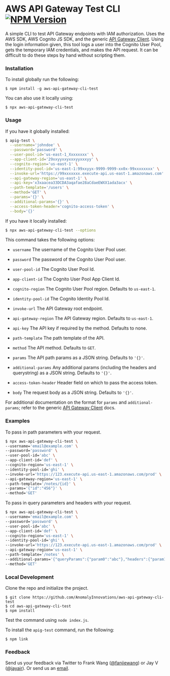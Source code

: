 # AWS API Gateway Test CLI <a href="https://www.npmjs.com/package/aws-api-gateway-cli-test"><img alt="NPM Version" src="https://img.shields.io/npm/v/aws-api-gateway-cli-test.svg?style=flat-square" /></a>

A simple CLI to test API Gateway endpoints with IAM authorization. Uses the AWS SDK, AWS Cognito JS SDK, and the generic [API Gateway Client][apiGClient]. Using the login information given, this tool logs a user into the Cognito User Pool, gets the temporary IAM credentials, and makes the API request. It can be difficult to do these steps by hand without scripting them.

### Installation

To install globally run the following:

```
$ npm install -g aws-api-gateway-cli-test
```

You can also use it locally using:

```
$ npx aws-api-gateway-cli-test
```

### Usage

If you have it globally installed:

``` bash
$ apig-test \
  --username='johndoe' \
  --password='password' \
  --user-pool-id='us-east-1_Xxxxxxxx' \
  --app-client-id='29xxyyxxyxxxyyxxxyy' \
  --cognito-region='us-east-1' \
  --identity-pool-id='us-east-1:99xxyyx-9999-9999-xx0x-99xxxxxxxx' \
  --invoke-url='https://99xxxxxxx.execute-api.us-east-1.amazonaws.com' \
  --api-gateway-region='us-east-1' \
  --api-key='x3xaacea33DCDA3aqafae28aCdaeEWXX1ada3acx' \
  --path-template='/users' \
  --method='GET' \
  --params='{}' \
  --additional-params='{}' \
  --access-token-header='cognito-access-token' \
  --body='{}'
```

If you have it locally installed:

``` bash
$ npx aws-api-gateway-cli-test --options
```

This command takes the following options:

- `username`
  The username of the Cognito User Pool user.

- `password`
  The password of the Cognito User Pool user.

- `user-pool-id`
  The Cognito User Pool Id.

- `app-client-id`
  The Cognito User Pool App Client Id.

- `cognito-region`
  The Cognito User Pool region. Defaults to `us-east-1`.

- `identity-pool-id`
  The Cognito Identity Pool Id.

- `invoke-url`
  The API Gateway root endpoint.

- `api-gateway-region`
  The API Gateway region. Defaults to `us-east-1`.
  
- `api-key`
  The API key if required by the method. Defaults to none.

- `path-template`
  The path template of the API.

- `method`
  The API method. Defaults to `GET`.

- `params`
  The API path params as a JSON string. Defaults to `'{}'`.

- `additional-params`
  Any additional params (including the headers and querystring) as a JSON string. Defaults to `'{}'`.

- `access-token-header`
  Header field on which to pass the access token.

- `body`
  The request body as a JSON string. Defaults to `'{}'`.

For additional documentation on the format for `params` and `additional-params`; refer to the generic [API Gateway Client][apiGClient] docs.

### Examples

To pass in path parameters with your request.

``` bash
$ npx aws-api-gateway-cli-test \
--username='email@example.com' \
--password='password' \
--user-pool-id='abc' \
--app-client-id='def' \
--cognito-region='us-east-1' \
--identity-pool-id='ghi' \
--invoke-url='https://123.execute-api.us-east-1.amazonaws.com/prod' \
--api-gateway-region='us-east-1' \
--path-template='/notes/{id}' \
--params='{"id":"456"}' \
--method='GET'
```

To pass in query parameters and headers with your request.

``` bash
$ npx aws-api-gateway-cli-test \
--username='email@example.com' \
--password='password' \
--user-pool-id='abc' \
--app-client-id='def' \
--cognito-region='us-east-1' \
--identity-pool-id='ghi' \
--invoke-url='https://123.execute-api.us-east-1.amazonaws.com/prod' \
--api-gateway-region='us-east-1' \
--path-template='/notes' \
--additional-params='{"queryParams":{"param0":"abc"},"headers":{"param1":"123"}}' \
--method='GET'
```


### Local Development

Clone the repo and initialize the project.

```
$ git clone https://github.com/AnomalyInnovations/aws-api-gateway-cli-test
$ cd aws-api-gateway-cli-test
$ npm install
```

Test the command using `node index.js`.

To install the `apig-test` command, run the following:

```
$ npm link
```

### Feedback

Send us your feedback via Twitter to Frank Wang ([@fanjiewang][fTwitter]) or Jay V ([@jayair][jTwitter]). Or send us an [email][email].


[apiGClient]: https://github.com/kndt84/aws-api-gateway-client
[fTwitter]: https://twitter.com/fanjiewang
[jTwitter]: https://twitter.com/jayair
[email]: mailto:contact@anoma.ly

